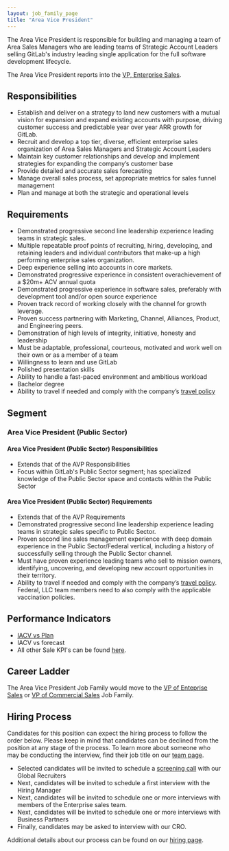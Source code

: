 ```yaml
---
layout: job_family_page
title: "Area Vice President"
---
```


The Area Vice President is responsible for building and managing a team of Area Sales Managers who are leading teams of Strategic Account Leaders selling GitLab's industry leading single application for the full software development lifecycle.

The Area Vice President reports into the [VP, Enterprise Sales](/job-families/sales/vp-enterprise-sales/).

## Responsibilities

* Establish and deliver on a strategy to land new customers with a mutual vision for expansion and expand existing accounts with purpose, driving customer success and predictable year over year ARR growth for GitLab.
* Recruit and develop a top tier, diverse, efficient enterprise sales organization of Area Sales Managers and Strategic Account Leaders
* Maintain key customer relationships and develop and implement strategies for expanding the company’s customer base
* Provide detailed and accurate sales forecasting
* Manage overall sales process, set appropriate metrics for sales funnel management
* Plan and manage at both the strategic and operational levels

## Requirements

* Demonstrated progressive second line leadership experience leading teams in strategic sales.
* Multiple repeatable proof points of recruiting, hiring, developing, and retaining leaders and individual contributors that make-up a high performing enterprise sales organization.
* Deep experience selling into accounts in core markets.
* Demonstrated progressive experience in consistent overachievement of a $20m+ ACV annual quota
* Demonstrated progressive experience in software sales, preferably with development tool and/or open source experience
* Proven track record of working closely with the channel for growth leverage.
* Proven success partnering with Marketing, Channel, Alliances, Product, and Engineering peers.
* Demonstration of high levels of integrity, initiative, honesty and leadership
* Must be adaptable, professional, courteous, motivated and work well on their own or as a member of a team
* Willingness to learn and use GitLab
* Polished presentation skills
* Ability to handle a fast-paced environment and ambitious workload
* Bachelor degree 
* Ability to travel if needed and comply with the company’s [travel policy](https://about.gitlab.com/handbook/travel/) 

## Segment

### Area Vice President (Public Sector)

#### Area Vice President (Public Sector) Responsibilities

* Extends that of the AVP Responsibilities
* Focus within GitLab's Public Sector segment; has specialized knowledge of the Public Sector space and contacts within the Public Sector 

#### Area Vice President (Public Sector) Requirements

* Extends that of the AVP Requirements
* Demonstrated progressive second line leadership experience leading teams in strategic sales specific to Public Sector.
* Proven second line sales management experience with deep domain experience in the Public Sector/Federal vertical, including a history of successfully selling through the Public Sector channel.
* Must have proven experience leading teams who sell to mission owners, identifying, uncovering, and developing new account opportunities in their territory.
* Ability to travel if needed and comply with the company’s [travel policy](https://about.gitlab.com/handbook/travel/#travel-guidance-covid-19). Federal, LLC team members need to also comply with the applicable vaccination policies. 

## Performance Indicators

* [IACV vs Plan](/handbook/sales/performance-indicators/#iacv-vs-plan)
* IACV vs forecast
* All other Sale KPI's can be found [here](/handbook/ceo/kpis/#sales-kpis).

## Career Ladder

The Area Vice President Job Family would move to the [VP of Enteprise Sales](/job-families/sales/vp-enterprise-sales/) or [VP of Commercial Sales](/job-families/sales/vp-of-commercial-sales/) Job Family.

## Hiring Process

Candidates for this position can expect the hiring process to follow the order below. Please keep in mind that candidates can be declined from the position at any stage of the process. To learn more about someone who may be conducting the interview, find their job title on our [team page](/company/team).

* Selected candidates will be invited to schedule a [screening call](/handbook/hiring/#screening-call) with our Global Recruiters
* Next, candidates will be invited to schedule a first interview with the Hiring Manager
* Next, candidates will be invited to schedule one or more interviews with members of the Enterprise sales team.
* Next, candidates will be invited to schedule one or more interviews with Business Partners
* Finally, candidates may be asked to interview with our CRO.

Additional details about our process can be found on our [hiring page](/handbook/hiring/).
